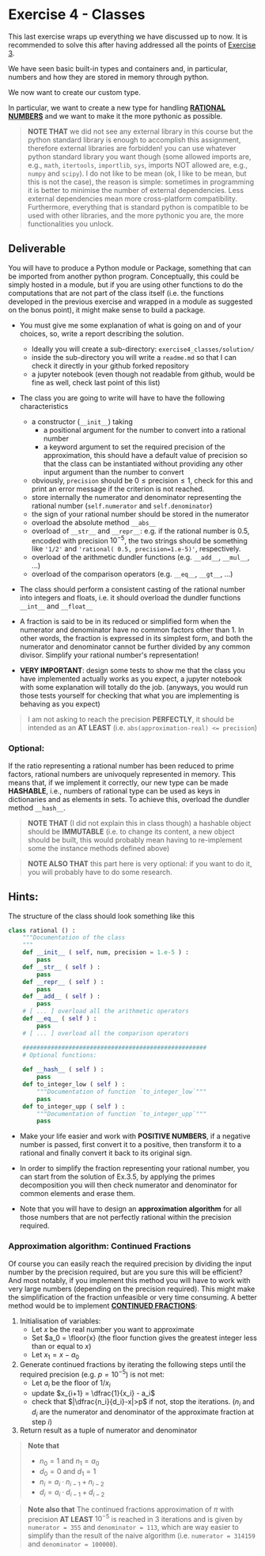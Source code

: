 # Exercise 4 - Classes

This last exercise wraps up everything we have discussed up to now. It is recommended to solve this after having addressed all the points of [Exercise 3](../exercise3_pythonbasics).

We have seen basic built-in types and containers and, in particular, numbers and how they are stored in memory through python.

We now want to create our custom type.

In particular, we want to create a new type for handling [**RATIONAL NUMBERS**](https://en.wikipedia.org/wiki/Rational_number) and we want to make it the more pythonic as possible.

> **NOTE THAT** we did not see any external library in this course but the python standard library is enough to accomplish this assignment, therefore external libraries are forbidden!
> you can use whatever python standard library you want though (some allowed imports are, e.g., ``math``, ``itertools``, ``importlib``, ``sys``, imports NOT allowed are, e.g., ``numpy`` and ``scipy``).
> I do not like to be mean (ok, I like to be mean, but this is not the case), the reason is simple: sometimes in programming it is better to minimise the number of external dependencies. Less external dependencies mean more cross-platform compatibility. Furthermore, everything that is standard python is compatible to be used with other libraries, and the more pythonic you are, the more functionalities you unlock.

## Deliverable

You will have to produce a Python module or Package, something that can be imported from another python program.
Conceptually, this could be simply hosted in a module, but if you are using other functions to do the computations that are not part of the class itself (i.e. the functions developed in the previous exercise and wrapped in a module as suggested on the bonus point), it might make sense to build a package.

* You must give me some explanation of what is going on and of your choices, so, write a report describing the solution.
  - Ideally you will create a sub-directory: ``exercise4_classes/solution/``
  - inside the sub-directory you will write a ``readme.md`` so that I can check it directly in your github forked repository
  - a jupyter notebook (even though not readable from github, would be fine as well, check last point of this list)

* The class you are going to write will have to have the following characteristics
  - a constructor (``__init__``) taking
    - a positional argument for the number to convert into a rational number
    - a keyword argument to set the required precision of the approximation, this should have a default value of precision so that the class can be instantiated without providing any other input argument than the number to convert
  - obviously, `precision` should be $0 \le \text{precision} \le 1$, check for this and print an error message if the criterion is not reached.
  - store internally the numerator and denominator representing the rational number (``self.numerator`` and ``self.denominator``)
  - the sign of your rational number should be stored in the numerator
  - overload the absolute method ``__abs__``
  - overload of ``__str__`` and ``__repr__``:
    e.g. if the rational number is 0.5, encoded with precision $10^{-5}$, the two strings should be something like ``'1/2'`` and ``'rational( 0.5, precision=1.e-5)'``, respectively.
  - overload of the arithmetic dundler functions (e.g. ``__add__``, ``__mul__``, ...)
  - overload of the comparison operators (e.g. ``__eq__``, ``__gt__``, ...)

* The class should perform a consistent casting of the rational number into integers and floats, i.e. it should overload the dundler functions ``__int__`` and ``__float__``

* A fraction is said to be in its reduced or simplified form when the numerator and denominator have no common factors other than 1. In other words, the fraction is expressed in its simplest form, and both the numerator and denominator cannot be further divided by any common divisor. Simplify your rational number's representation!

* **VERY IMPORTANT**: design some tests to show me that the class you have implemented actually works as you expect, a jupyter notebook with some explanation will totally do the job. (anyways, you would run those tests yourself for checking that what you are implementing is behaving as you expect) 

> I am not asking to reach the precision **PERFECTLY**, it should be intended as an **AT LEAST** (i.e. ``abs(approximation-real) <= precision``)

### Optional:

If the ratio representing a rational number has been reduced to prime factors, rational numbers are univoquely represented in memory.
This means that, if we implement it correctly, our new type can be made **HASHABLE**, i.e., numbers of rational type can be used as keys in dictionaries and as elements in sets.
To achieve this, overload the dundler method ``__hash__``.

> **NOTE THAT** (I did not explain this in class though) a hashable object should be **IMMUTABLE** (i.e. to change its content, a new object should be built, this would probably mean having to re-implement some the instance methods defined above)

> **NOTE ALSO THAT** this part here is very optional: if you want to do it, you will probably have to do some research.

## Hints:

The structure of the class should look something like this

```python
class rational () :
    """Documentation of the class
    """
    def __init__ ( self, num, precision = 1.e-5 ) :
        pass
    def __str__ ( self ) :
    	pass
    def __repr__ ( self ) :
    	pass
    def __add__ ( self ) :
    	pass
    # [ ... ] overload all the arithmetic operators
    def __eq__ ( self ) :
    	pass
    # [ ... ] overload all the comparison operators

    ####################################################
    # Optional functions:
    
    def __hash__ ( self ) :
    	pass
    def to_integer_low ( self ) :
    	"""Documentation of function `to_integer_low`"""
    	pass
    def to_integer_upp ( self ) :
    	"""Documentation of function `to_integer_upp`"""
    	pass
```

* Make your life easier and work with **POSITIVE NUMBERS**, if a negative number is passed, first convert it to a positive, then transform it to a rational and finally convert it back to its original sign.

* In order to simplify the fraction representing your rational number, you can start from the solution of Ex.3.5, by applying the primes decomposition you will then check numerator and denominator for common elements and erase them.

* Note that you will have to design an **approximation algorithm** for all those numbers that are not perfectly rational within the precision required.

### Approximation algorithm: Continued Fractions

Of course you can easily reach the required precision by dividing the input number by the precision required, but are you sure this will be efficient? And most notably, if you implement this method you will have to work with very large numbers (depending on the precision required). This might make the simplification of the fraction unfeasible or very time consuming.
  A better method would be to implement [**CONTINUED FRACTIONS**](https://en.wikipedia.org/wiki/Continued_fraction#Best_rational_approximations):
  1. Initialisation of variables:
     * Let $x$ be the real number you want to approximate
     * Set $a_0 = \floor{x} (the floor function gives the greatest integer less than or equal to $x$)
     * Let $x_1 = x - a_0$
  2. Generate continued fractions by iterating the following steps until the required precision (e.g. $p=10^{-5}$) is not met:
     * Let $a_i$ be the floor of $1/x_i$
     * update $x_{i+1} = \dfrac{1}{x_i} - a_i$
     * check that $|\dfrac{n_i}{d_i}-x|>p$ if not, stop the iterations.
       ($n_i$ and $d_i$ are the numerator and denominator of the approximate fraction at step $i$)
  3. Return result as a tuple of numerator and denominator

> **Note that**
> * $n_0 = 1$ and $n_1 = a_0$
> * $d_0 = 0$ and $d_1 = 1$
> * $n_i = a_i \cdot n_{i-1} + n_{i-2}$
> * $d_i = a_i \cdot d_{i-1} + d_{i-2}$

> **Note also that**
>  The continued fractions approximation of $\pi$ with precision **AT LEAST** $10^{-5}$ is reached in 3 iterations and is given by ``numerator = 355`` and ``denominator = 113``, which are way easier to simplify than the result of the naive algorithm (i.e. ``numerator = 314159`` and ``denominator = 100000``).

